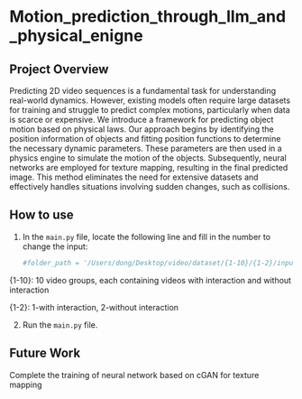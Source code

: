 # Motion_prediction_through_llm_and_physical_enigne

## Project Overview

Predicting 2D video sequences is a fundamental task for understanding real-world dynamics. However, existing models often require large datasets for training and struggle to predict complex motions, particularly when data is scarce or expensive. We introduce a framework for predicting object motion based on physical laws. Our approach begins by identifying the position information of objects and fitting position functions to determine the necessary dynamic parameters. These parameters are then used in a physics engine to simulate the motion of the objects. Subsequently, neural networks are employed for texture mapping, resulting in the final predicted image. This method eliminates the need for extensive datasets and effectively handles situations involving sudden changes, such as collisions.

## How to use
1. In the `main.py` file, locate the following line and fill in the number to change the input:
    ```python
    #folder_path = '/Users/dong/Desktop/video/dataset/{1-10}/{1-2}/input/'
{1-10}: 10 video groups, each containing videos with interaction and without interaction 

{1-2}: 1-with interaction, 2-without interaction

2. Run the `main.py` file.

## Future Work
Complete the training of neural network based on cGAN for texture mapping
